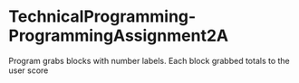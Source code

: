 # TechnicalProgramming-ProgrammingAssignment2A
Program grabs blocks with number labels. Each block grabbed totals to the user score
